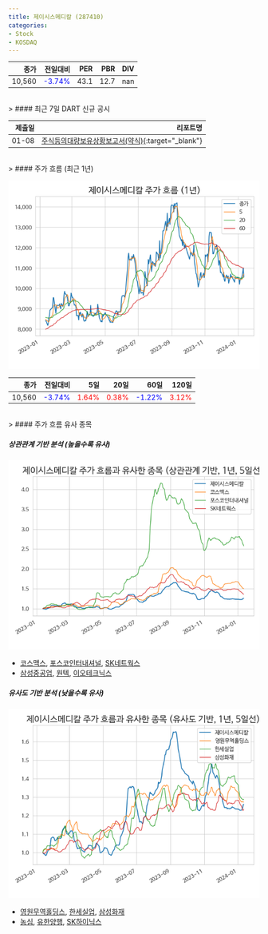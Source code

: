 ```yaml
---
title: 제이시스메디칼 (287410)
categories:
- Stock
- KOSDAQ
---
```


|종가|전일대비|PER|PBR|DIV|
|---:|-------:|--:|--:|--:|
|10,560|<span style="color: blue">-3.74%</span>|43.1|12.7|nan|

<!-- more -->

<br>
> #### 최근 7일 DART 신규 공시

<br>

|제출일|리포트명|
|-----:|-------:|
|01-08|[주식등의대량보유상황보고서(약식)](https://dart.fss.or.kr/dsaf001/main.do?rcpNo=20240108000264){:target="_blank"}|

<br>
> #### 주가 흐름 (최근 1년)

![287410](/assets/images/stock/287410.png)

|종가|전일대비|5일|20일|60일|120일|
|---:|-------:|--:|---:|---:|----:|
|10,560|<span style="color: blue">-3.74%</span>|<span style="color: red">1.64%</span>|<span style="color: red">0.38%</span>|<span style="color: blue">-1.22%</span>|<span style="color: red">3.12%</span>|

<br>
> #### 주가 흐름 유사 종목

##### 상관관계 기반 분석 (높을수록 유사)
![287410](/assets/images/stock/287410_corr.png)
- [코스맥스](/192820/), [포스코인터내셔널](/047050/), [SK네트웍스](/001740/)
- [삼성중공업](/010140/), [원텍](/336570/), [이오테크닉스](/039030/)

##### 유사도 기반 분석 (낮을수록 유사)
![287410](/assets/images/stock/287410_sim.png)
- [영원무역홀딩스](/009970/), [한세실업](/105630/), [삼성화재](/000810/)
- [농심](/004370/), [유한양행](/000100/), [SK하이닉스](/000660/)